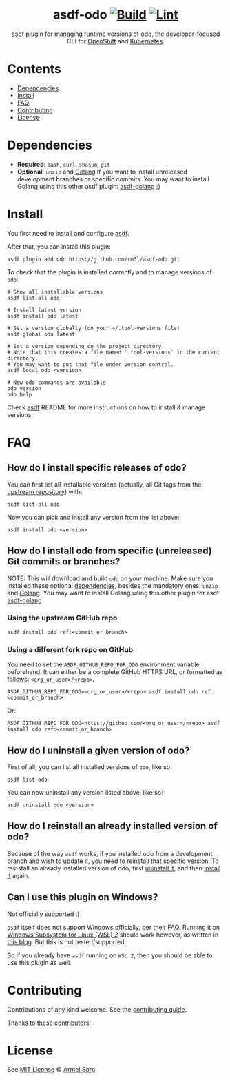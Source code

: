 <div align="center">

# asdf-odo [![Build](https://github.com/rm3l/asdf-odo/actions/workflows/build.yml/badge.svg)](https://github.com/rm3l/asdf-odo/actions/workflows/build.yml) [![Lint](https://github.com/rm3l/asdf-odo/actions/workflows/lint.yml/badge.svg)](https://github.com/rm3l/asdf-odo/actions/workflows/lint.yml)


[asdf](https://asdf-vm.com) plugin for managing runtime versions of [odo](https://odo.dev), the developer-focused CLI for [OpenShift](https://www.redhat.com/en/technologies/cloud-computing/openshift) and [Kubernetes](https://kubernetes.io/).

</div>

# Contents

- [Dependencies](#dependencies)
- [Install](#install)
- [FAQ](#FAQ)
- [Contributing](#contributing)
- [License](#license)

# Dependencies

- **Required**: `bash`, `curl`, `shasum`, `git`
- **Optional**: `unzip` and [Golang](https://go.dev/doc/install) if you want to install unreleased development branches or specific commits. You may want to install Golang using this other asdf plugin: [asdf-golang](https://github.com/kennyp/asdf-golang) ;)

# Install

You first need to install and configure [asdf](https://asdf-vm.com/guide/getting-started.html#_1-install-dependencies).

After that, you can install this plugin:

```shell
asdf plugin add odo https://github.com/rm3l/asdf-odo.git
```

To check that the plugin is installed correctly and to manage versions of `odo`:

```shell
# Show all installable versions
asdf list-all odo

# Install latest version
asdf install odo latest

# Set a version globally (on your ~/.tool-versions file)
asdf global odo latest

# Set a version depending on the project directory.
# Note that this creates a file named '.tool-versions' in the current directory.
# You may want to put that file under version control.
asdf local odo <version>

# Now odo commands are available
odo version
odo help
```

Check [asdf](https://github.com/asdf-vm/asdf) README for more instructions on how to
install & manage versions.

# FAQ

## How do I install specific releases of odo?

You can first list all installable versions (actually, all Git tags from the [upstream repository](https://github.com/redhat-developer/odo)) with:
```shell
asdf list-all odo
```

Now you can pick and install any version from the list above:
```shell
asdf install odo <version>
```

## How do I install odo from specific (unreleased) Git commits or branches?

NOTE: This will download and build `odo` on your machine. Make sure you installed these optional [dependencies](README.md#dependencies), besides the mandatory ones: `unzip` and [Golang](https://go.dev/doc/install). You may want to install Golang using this other plugin for asdf: [asdf-golang](https://github.com/kennyp/asdf-golang)

### Using the upstream GitHub repo
```shell
asdf install odo ref:<commit_or_branch>
```

### Using a different fork repo on GitHub
You need to set the `ASDF_GITHUB_REPO_FOR_ODO` environment variable beforehand. It can either be a complete GitHub HTTPS URL, or formatted as follows: `<org_or_user>/<repo>`.

```shell
ASDF_GITHUB_REPO_FOR_ODO=<org_or_user>/<repo> asdf install odo ref:<commit_or_branch>
```

Or:

```shell
ASDF_GITHUB_REPO_FOR_ODO=https://github.com/<org_or_user>/<repo> asdf install odo ref:<commit_or_branch>
```

## How do I uninstall a given version of odo?

First of all, you can list all installed versions of `odo`, like so:
```shell
asdf list odo
```

You can now uninstall any version listed above, like so:
```shell
asdf uninstall odo <version>
```

## How do I reinstall an already installed version of odo?
Because of the way `asdf` works, if you installed odo from a development branch and wish to update it, you need to reinstall that specific version.
To reinstall an already installed version of odo, first [uninstall it](README.md#how-do-i-uninstall-a-given-version-of-odo), and then [install it](README.md#install) again.

## Can I use this plugin on Windows?
Not officially supported :)

`asdf` itself does not support Windows officially, per [their FAQ](http://asdf-vm.com/learn-more/faq.html#faq).
Running it on [Windows Subsystem for Linux (WSL) 2](https://docs.microsoft.com/en-us/windows/wsl/about) should work however, as written in [this blog](https://www.joshfinnie.com/blog/setting_up_wsl_with_asdf/). But this is not tested/supported.

So if you already have `asdf` running on `WSL 2`, then you should be able to use this plugin as well.

# Contributing

Contributions of any kind welcome! See the [contributing guide](contributing.md).

[Thanks to these contributors](https://github.com/rm3l/asdf-odo/graphs/contributors)!

# License

See [MIT License](LICENSE) © [Armel Soro](https://github.com/rm3l/)
